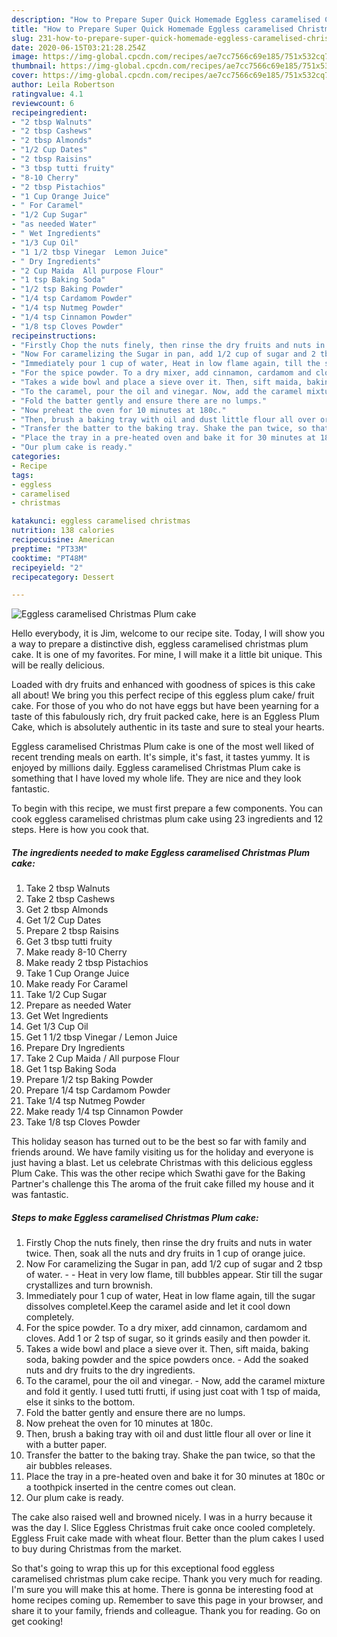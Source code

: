 ```yaml
---
description: "How to Prepare Super Quick Homemade Eggless caramelised Christmas Plum cake"
title: "How to Prepare Super Quick Homemade Eggless caramelised Christmas Plum cake"
slug: 231-how-to-prepare-super-quick-homemade-eggless-caramelised-christmas-plum-cake
date: 2020-06-15T03:21:28.254Z
image: https://img-global.cpcdn.com/recipes/ae7cc7566c69e185/751x532cq70/eggless-caramelised-christmas-plum-cake-recipe-main-photo.jpg
thumbnail: https://img-global.cpcdn.com/recipes/ae7cc7566c69e185/751x532cq70/eggless-caramelised-christmas-plum-cake-recipe-main-photo.jpg
cover: https://img-global.cpcdn.com/recipes/ae7cc7566c69e185/751x532cq70/eggless-caramelised-christmas-plum-cake-recipe-main-photo.jpg
author: Leila Robertson
ratingvalue: 4.1
reviewcount: 6
recipeingredient:
- "2 tbsp Walnuts"
- "2 tbsp Cashews"
- "2 tbsp Almonds"
- "1/2 Cup Dates"
- "2 tbsp Raisins"
- "3 tbsp tutti fruity"
- "8-10 Cherry"
- "2 tbsp Pistachios"
- "1 Cup Orange Juice"
- " For Caramel"
- "1/2 Cup Sugar"
- "as needed Water"
- " Wet Ingredients"
- "1/3 Cup Oil"
- "1 1/2 tbsp Vinegar  Lemon Juice"
- " Dry Ingredients"
- "2 Cup Maida  All purpose Flour"
- "1 tsp Baking Soda"
- "1/2 tsp Baking Powder"
- "1/4 tsp Cardamom Powder"
- "1/4 tsp Nutmeg Powder"
- "1/4 tsp Cinnamon Powder"
- "1/8 tsp Cloves Powder"
recipeinstructions:
- "Firstly Chop the nuts finely, then rinse the dry fruits and nuts in water twice. Then, soak all the nuts and dry fruits in 1 cup of orange juice."
- "Now For caramelizing the Sugar in pan, add 1/2 cup of sugar and 2 tbsp of water.  Heat in very low flame, till bubbles appear. Stir till the sugar crystallizes and turn brownish."
- "Immediately pour 1 cup of water, Heat in low flame again, till the sugar dissolves completel.Keep the caramel aside and let it cool down completely."
- "For the spice powder. To a dry mixer, add cinnamon, cardamom and cloves. Add 1 or 2 tsp of sugar, so it grinds easily and then powder it."
- "Takes a wide bowl and place a sieve over it. Then, sift maida, baking soda, baking powder and the spice powders once. Add the soaked nuts and dry fruits to the dry ingredients."
- "To the caramel, pour the oil and vinegar. Now, add the caramel mixture and fold it gently. I used tutti frutti, if using just coat with 1 tsp of maida, else it sinks to the bottom."
- "Fold the batter gently and ensure there are no lumps."
- "Now preheat the oven for 10 minutes at 180c."
- "Then, brush a baking tray with oil and dust little flour all over or line it with a butter paper."
- "Transfer the batter to the baking tray. Shake the pan twice, so that the air bubbles releases."
- "Place the tray in a pre-heated oven and bake it for 30 minutes at 180c or a toothpick inserted in the centre comes out clean."
- "Our plum cake is ready."
categories:
- Recipe
tags:
- eggless
- caramelised
- christmas

katakunci: eggless caramelised christmas 
nutrition: 138 calories
recipecuisine: American
preptime: "PT33M"
cooktime: "PT48M"
recipeyield: "2"
recipecategory: Dessert

---
```



![Eggless caramelised Christmas Plum cake](https://img-global.cpcdn.com/recipes/ae7cc7566c69e185/751x532cq70/eggless-caramelised-christmas-plum-cake-recipe-main-photo.jpg)

Hello everybody, it is Jim, welcome to our recipe site. Today, I will show you a way to prepare a distinctive dish, eggless caramelised christmas plum cake. It is one of my favorites. For mine, I will make it a little bit unique. This will be really delicious.

Loaded with dry fruits and enhanced with goodness of spices is this cake all about! We bring you this perfect recipe of this eggless plum cake/ fruit cake. For those of you who do not have eggs but have been yearning for a taste of this fabulously rich, dry fruit packed cake, here is an Eggless Plum Cake, which is absolutely authentic in its taste and sure to steal your hearts.

Eggless caramelised Christmas Plum cake is one of the most well liked of recent trending meals on earth. It's simple, it's fast, it tastes yummy. It is enjoyed by millions daily. Eggless caramelised Christmas Plum cake is something that I have loved my whole life. They are nice and they look fantastic.


To begin with this recipe, we must first prepare a few components. You can cook eggless caramelised christmas plum cake using 23 ingredients and 12 steps. Here is how you cook that.

<!--inarticleads1-->

##### The ingredients needed to make Eggless caramelised Christmas Plum cake:

1. Take 2 tbsp Walnuts
1. Take 2 tbsp Cashews
1. Get 2 tbsp Almonds
1. Get 1/2 Cup Dates
1. Prepare 2 tbsp Raisins
1. Get 3 tbsp tutti fruity
1. Make ready 8-10 Cherry
1. Make ready 2 tbsp Pistachios
1. Take 1 Cup Orange Juice
1. Make ready  For Caramel
1. Take 1/2 Cup Sugar
1. Prepare as needed Water
1. Get  Wet Ingredients
1. Get 1/3 Cup Oil
1. Get 1 1/2 tbsp Vinegar / Lemon Juice
1. Prepare  Dry Ingredients
1. Take 2 Cup Maida / All purpose Flour
1. Get 1 tsp Baking Soda
1. Prepare 1/2 tsp Baking Powder
1. Prepare 1/4 tsp Cardamom Powder
1. Take 1/4 tsp Nutmeg Powder
1. Make ready 1/4 tsp Cinnamon Powder
1. Take 1/8 tsp Cloves Powder


This holiday season has turned out to be the best so far with family and friends around. We have family visiting us for the holiday and everyone is just having a blast. Let us celebrate Christmas with this delicious eggless Plum Cake. This was the other recipe which Swathi gave for the Baking Partner&#39;s challenge this The aroma of the fruit cake filled my house and it was fantastic. 

<!--inarticleads2-->

##### Steps to make Eggless caramelised Christmas Plum cake:

1. Firstly Chop the nuts finely, then rinse the dry fruits and nuts in water twice. Then, soak all the nuts and dry fruits in 1 cup of orange juice.
1. Now For caramelizing the Sugar in pan, add 1/2 cup of sugar and 2 tbsp of water. -  - Heat in very low flame, till bubbles appear. Stir till the sugar crystallizes and turn brownish.
1. Immediately pour 1 cup of water, Heat in low flame again, till the sugar dissolves completel.Keep the caramel aside and let it cool down completely.
1. For the spice powder. To a dry mixer, add cinnamon, cardamom and cloves. Add 1 or 2 tsp of sugar, so it grinds easily and then powder it.
1. Takes a wide bowl and place a sieve over it. Then, sift maida, baking soda, baking powder and the spice powders once. - Add the soaked nuts and dry fruits to the dry ingredients.
1. To the caramel, pour the oil and vinegar. - Now, add the caramel mixture and fold it gently. I used tutti frutti, if using just coat with 1 tsp of maida, else it sinks to the bottom.
1. Fold the batter gently and ensure there are no lumps.
1. Now preheat the oven for 10 minutes at 180c.
1. Then, brush a baking tray with oil and dust little flour all over or line it with a butter paper.
1. Transfer the batter to the baking tray. Shake the pan twice, so that the air bubbles releases.
1. Place the tray in a pre-heated oven and bake it for 30 minutes at 180c or a toothpick inserted in the centre comes out clean.
1. Our plum cake is ready.


The cake also raised well and browned nicely. I was in a hurry because it was the day I. Slice Eggless Christmas fruit cake once cooled completely. Eggless Fruit cake made with wheat flour. Better than the plum cakes I used to buy during Christmas from the market. 

So that's going to wrap this up for this exceptional food eggless caramelised christmas plum cake recipe. Thank you very much for reading. I'm sure you will make this at home. There is gonna be interesting food at home recipes coming up. Remember to save this page in your browser, and share it to your family, friends and colleague. Thank you for reading. Go on get cooking!
